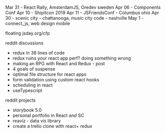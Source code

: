 <!-- Mar 15 - React Next, RSConf 2019, allthingsopen (raleigh)
Mar 20 - React Loop Chicago
Mar 22 - The GraphQL Conf Berlin, Yow Lambda Jam AU -->
<!-- Mar 24 - Barca JSCamp -->

<!-- Mar 30 - OdessaJS -->

Mar 31 - React Rally, AmsterdamJS, Oredev sweden
Apr 06 - Components Conf
Apr 10 - Shipitcon 2019
Apr 11 - JSFriendsConf - Columbus ohio
Apr 30 - scenic city - chattanooga, music city code - nashville
May 1 - connect_js, web design mobile

floating jsday.org/cfp

reddit discussions

- redux in 38 lines of code
- redux ruins your react app perf? doing something wrong
- making an RPG with React and Redux - post
- 4 goals of suspense
- optimal file structure for react apps
- form validation using custom react hooks
- scheduling in react
- useTypescript

reddit projects

- storybook 5.0
- personal portfolio in React and SC
- reaviz - data vis library
- create a trello clone with react+ redux
